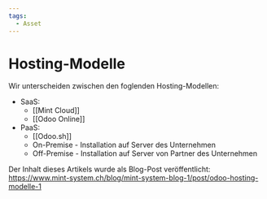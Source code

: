 ```yaml
---
tags:
  - Asset
---
```


# Hosting-Modelle

Wir unterscheiden zwischen den foglenden Hosting-Modellen:

- SaaS:
  - [[Mint Cloud]]
  - [[Odoo Online]]
- PaaS:
  - [[Odoo.sh]]
  - On-Premise - Installation auf Server des Unternehmen
  - Off-Premise - Installation auf Server von Partner des Unternehmen

Der Inhalt dieses Artikels wurde als Blog-Post veröffentlicht: <https://www.mint-system.ch/blog/mint-system-blog-1/post/odoo-hosting-modelle-1>
